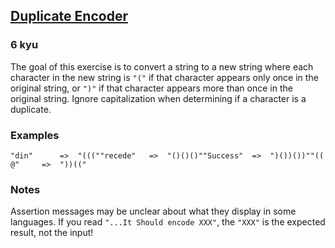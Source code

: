 <h2><a href=https://www.codewars.com/kata/54b42f9314d9229fd6000d9c/train/javascript target="_blank">Duplicate Encoder</a></h2><h3>6 kyu</h3><p>The goal of this exercise is to convert a string to a new string where each character in the new string is <code>"("</code> if that character appears only once in the original string, or <code>")"</code> if that character appears more than once in the original string. Ignore capitalization when determining if a character is a duplicate.</p><h3 id="examples">Examples</h3><pre><code>"din"      =&gt;  "(((""recede"   =&gt;  "()()()""Success"  =&gt;  ")())())""(( @"     =&gt;  "))((" </code></pre><h3 id="notes">Notes</h3><p>Assertion messages may be unclear about what they display in some languages. If you read <code>"...It Should encode XXX"</code>, the <code>"XXX"</code> is the expected result, not the input!</p>